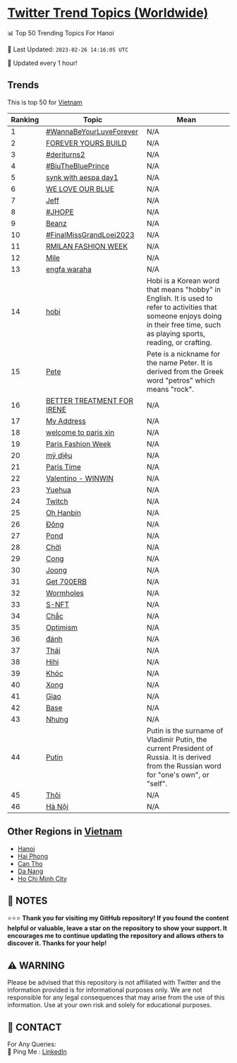 [Twitter Trend Topics (Worldwide)](https://github.com/ErcinDedeoglu/Twitter-Trend-Topics)
==========


📊 Top 50 Trending Topics For Hanoi

📆 Last Updated: `2023-02-26 14:16:05 UTC`

🔧 Updated every 1 hour!


## Trends

This is top 50 for [Vietnam](</Vietnam>)

| Ranking | Topic | Mean |
| ------- | ------------ | ------------ |
| 1 | [#WannaBeYourLuveForever](http://twitter.com/search?q=%23WannaBeYourLuveForever) | N/A |
| 2 | [FOREVER YOURS BUILD](http://twitter.com/search?q=FOREVER+YOURS+BUILD) | N/A |
| 3 | [#deriturns2](http://twitter.com/search?q=%23deriturns2) | N/A |
| 4 | [#BiuTheBluePrince](http://twitter.com/search?q=%23BiuTheBluePrince) | N/A |
| 5 | [synk with aespa day1](http://twitter.com/search?q=synk+with+aespa+day1) | N/A |
| 6 | [WE LOVE OUR BLUE](http://twitter.com/search?q=WE+LOVE+OUR+BLUE) | N/A |
| 7 | [Jeff](http://twitter.com/search?q=Jeff) | N/A |
| 8 | [#JHOPE](http://twitter.com/search?q=%23JHOPE) | N/A |
| 9 | [Beanz](http://twitter.com/search?q=Beanz) | N/A |
| 10 | [#FinalMissGrandLoei2023](http://twitter.com/search?q=%23FinalMissGrandLoei2023) | N/A |
| 11 | [RMILAN FASHION WEEK](http://twitter.com/search?q=RMILAN+FASHION+WEEK) | N/A |
| 12 | [Mile](http://twitter.com/search?q=Mile) | N/A |
| 13 | [engfa waraha](http://twitter.com/search?q=engfa+waraha) | N/A |
| 14 | [hobi](http://twitter.com/search?q=hobi) | Hobi is a Korean word that means "hobby" in English. It is used to refer to activities that someone enjoys doing in their free time, such as playing sports, reading, or crafting. |
| 15 | [Pete](http://twitter.com/search?q=Pete) | Pete is a nickname for the name Peter. It is derived from the Greek word "petros" which means "rock". |
| 16 | [BETTER TREATMENT FOR IRENE](http://twitter.com/search?q=BETTER+TREATMENT+FOR+IRENE) | N/A |
| 17 | [My Address](http://twitter.com/search?q=My+Address) | N/A |
| 18 | [welcome to paris xin](http://twitter.com/search?q=welcome+to+paris+xin) | N/A |
| 19 | [Paris Fashion Week](http://twitter.com/search?q=Paris+Fashion+Week) | N/A |
| 20 | [mỹ diệu](http://twitter.com/search?q=m%e1%bb%b9+di%e1%bb%87u) | N/A |
| 21 | [Paris Time](http://twitter.com/search?q=Paris+Time) | N/A |
| 22 | [Valentino - WINWIN](http://twitter.com/search?q=Valentino+-+WINWIN) | N/A |
| 23 | [Yuehua](http://twitter.com/search?q=Yuehua) | N/A |
| 24 | [Twitch](http://twitter.com/search?q=Twitch) | N/A |
| 25 | [Oh Hanbin](http://twitter.com/search?q=Oh+Hanbin) | N/A |
| 26 | [Đông](http://twitter.com/search?q=%c4%90%c3%b4ng) | N/A |
| 27 | [Pond](http://twitter.com/search?q=Pond) | N/A |
| 28 | [Chời](http://twitter.com/search?q=Ch%e1%bb%9di) | N/A |
| 29 | [Cong](http://twitter.com/search?q=Cong) | N/A |
| 30 | [Joong](http://twitter.com/search?q=Joong) | N/A |
| 31 | [Get 700ERB](http://twitter.com/search?q=Get+700ERB) | N/A |
| 32 | [Wormholes](http://twitter.com/search?q=Wormholes) | N/A |
| 33 | [S-NFT](http://twitter.com/search?q=S-NFT) | N/A |
| 34 | [Chắc](http://twitter.com/search?q=Ch%e1%ba%afc) | N/A |
| 35 | [Optimism](http://twitter.com/search?q=Optimism) | N/A |
| 36 | [đánh](http://twitter.com/search?q=%c4%91%c3%a1nh) | N/A |
| 37 | [Thái](http://twitter.com/search?q=Th%c3%a1i) | N/A |
| 38 | [Hihi](http://twitter.com/search?q=Hihi) | N/A |
| 39 | [Khóc](http://twitter.com/search?q=Kh%c3%b3c) | N/A |
| 40 | [Xong](http://twitter.com/search?q=Xong) | N/A |
| 41 | [Giao](http://twitter.com/search?q=Giao) | N/A |
| 42 | [Base](http://twitter.com/search?q=Base) | N/A |
| 43 | [Nhưng](http://twitter.com/search?q=Nh%c6%b0ng) | N/A |
| 44 | [Putin](http://twitter.com/search?q=Putin) | Putin is the surname of Vladimir Putin, the current President of Russia. It is derived from the Russian word for "one's own", or "self". |
| 45 | [Thôi](http://twitter.com/search?q=Th%c3%b4i) | N/A |
| 46 | [Hà Nội](http://twitter.com/search?q=H%c3%a0+N%e1%bb%99i) | N/A |



## Other Regions in [Vietnam](</Vietnam>)

* [Hanoi](</Vietnam/Hanoi.md>)
* [Hai Phong](</Vietnam/Hai Phong.md>)
* [Can Tho](</Vietnam/Can Tho.md>)
* [Da Nang](</Vietnam/Da Nang.md>)
* [Ho Chi Minh City](</Vietnam/Ho Chi Minh City.md>)



## 📝 NOTES

⭐⭐⭐ **Thank you for visiting my GitHub repository! If you found the content helpful or valuable, leave a star on the repository to show your support. It encourages me to continue updating the repository and allows others to discover it. Thanks for your help!**


## ⚠️ WARNING

Please be advised that this repository is not affiliated with Twitter and the information provided is for informational purposes only. We are not responsible for any legal consequences that may arise from the use of this information. Use at your own risk and solely for educational purposes.


## 📨 CONTACT

 For Any Queries:  
            🏓 Ping Me : [LinkedIn](https://www.linkedin.com/in/ercindedeoglu/)
